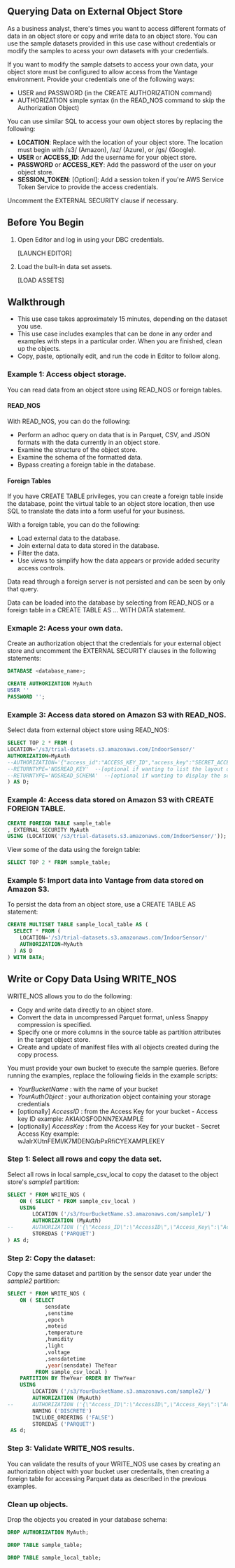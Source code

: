 ## Querying Data on External Object Store

As a business analyst, there's times you want to access different formats of data in an object store or copy and write data to an object store. You can use the sample datasets provided in this use case without credentials or modify the samples to acess your own datasets with your credentials. 

If you want to modify the sample datsets to access your own data, your object store must be configured to allow access from the Vantage environment. Provide your credentials one of the following ways:

* USER and PASSWORD (in the CREATE AUTHORIZATION command)
* AUTHORIZATION simple syntax (in the READ_NOS command to skip the Authorization Object)

You can use similar SQL to access your own object stores by replacing the following:

* __LOCATION__: Replace with the location of your object store. The location must begin with /s3/ (Amazon), /az/ (Azure), or /gs/ (Google).
* __USER__ or __ACCESS_ID__: Add the username for your object store.
* __PASSWORD__ or __ACCESS_KEY__: Add the password of the user on your object store.
* __SESSION_TOKEN__: [Optionl]: Add a session token if you're  AWS Service Token Service to provide the access credentials.

Uncomment the EXTERNAL SECURITY clause if necessary.

## Before You Begin

1. Open Editor and log in using your DBC credentials.

   [LAUNCH EDITOR]

2. Load the built-in data set assets.

   [LOAD ASSETS]
   
## Walkthrough

* This use case takes approximately 15 minutes, depending on the dataset you use.
* This use case includes examples that can be done in any order and examples with steps in a particular order. When you are finished, clean up the objects.
* Copy, paste, optionally edit, and run the code in Editor to follow along.
  
### Example 1: Access object storage.

You can read data from an object store using READ_NOS or foreign tables.

#### READ_NOS

With READ_NOS, you can do the following:

* Perform an adhoc query on data that is in Parquet, CSV, and JSON formats with the data currently in an object store.
* Examine the structure of the object store.
* Examine the schema of the formatted data.
* Bypass creating a foreign table in the database.

#### Foreign Tables

If you have CREATE TABLE privileges, you can create a foreign table inside the database, point the virtual table to an object store location, then use SQL to translate the data into a form useful for your business.

With a foreign table, you can do the following:

* Load external data to the database.
* Join external data to data stored in the database.
* Filter the data.
* Use views to simplify how the data appears or provide added security access controls.

Data read through a foreign server is not persisted and can be seen by only that query.

Data can be loaded into the database by selecting from READ_NOS or a foreign table in a CREATE TABLE AS ... WITH DATA statement. 

### Exmaple 2: Acess your own data.

Create an authorization object that the credentials for your external object store and uncomment the EXTERNAL SECURITY clauses in the following statements:

```sql
DATABASE <database_name>;

CREATE AUTHORIZATION MyAuth
USER ''
PASSWORD '';
```

### Example 3: Access data stored on Amazon S3 with READ_NOS.

Select data from external object store using READ_NOS:

```sql
SELECT TOP 2 * FROM (
LOCATION='/s3/trial-datasets.s3.amazonaws.com/IndoorSensor/'
AUTHORIZATION=MyAuth
--AUTHORIZATION='{"access_id":"ACCESS_KEY_ID","access_key":"SECRET_ACCESS_KEY"}'  --[optional AUTHORIZATION using direct credentials]
--RETURNTYPE='NOSREAD_KEY'  --[optional if wanting to list the layout of the object store]
--RETURNTYPE='NOSREAD_SCHEMA'  --[optional if wanting to display the schema of the data files] 
) AS D;
```

### Example 4: Access data stored on Amazon S3 with CREATE FOREIGN TABLE.

```sql
CREATE FOREIGN TABLE sample_table
, EXTERNAL SECURITY MyAuth
USING (LOCATION('/s3/trial-datasets.s3.amazonaws.com/IndoorSensor/'));
```

View some of the data using the foreign table:

```sql
SELECT TOP 2 * FROM sample_table;
```

### Example 5: Import data into Vantage from data stored on Amazon S3.

To persist the data from an object store, use a CREATE TABLE AS statement:

```sql
CREATE MULTISET TABLE sample_local_table AS (
  SELECT * FROM (
    LOCATION='/s3/trial-datasets.s3.amazonaws.com/IndoorSensor/'
    AUTHORIZATION=MyAuth
  ) AS D
) WITH DATA;
```

## Write or Copy Data Using WRITE_NOS
    
WRITE_NOS allows you to do the following:

* Copy and write data directly to an object store.
* Convert the data in uncompressed Parquet format, unless Snappy compression is specified.
* Specify one or more columns in the source table as partition attributes in the target object store.
* Create and update of manifest files with all objects created during the copy process.

You must provide your own bucket to execute the sample queries. Before running the examples, replace the following fields in the example scripts:

* *YourBucketName* : with the name of your bucket
* *YourAuthObject* : your authorization object containing your storage credentials
* [optionally] *AccessID* : from the Access Key for your bucket - Access key ID example: AKIAIOSFODNN7EXAMPLE
* [optionally] *AccessKey* : from the Access Key for your bucket - Secret Access Key example: wJalrXUtnFEMI/K7MDENG/bPxRfiCYEXAMPLEKEY

### Step 1: Select all rows and copy the data set.

Select all rows in local sample_csv_local to copy the dataset to the object store's *sample1* partition:

```sql
SELECT * FROM WRITE_NOS (
    ON ( SELECT * FROM sample_csv_local )
    USING
        LOCATION ('/s3/YourBucketName.s3.amazonaws.com/sample1/')
        AUTHORIZATION (MyAuth)
--      AUTHORIZATION ('{\"Access_ID\":\"AccessID\",\"Access_Key\":\"AccessKey\"}')
        STOREDAS ('PARQUET')
) AS d;
```

### Step 2: Copy the dataset:

Copy the same dataset and partition by the sensor date year under the *sample2* partition:

```sql
SELECT * FROM WRITE_NOS (
    ON ( SELECT
            sensdate
            ,senstime
            ,epoch
            ,moteid
            ,temperature
            ,humidity
            ,light
            ,voltage
            ,sensdatetime
            ,year(sensdate) TheYear
         FROM sample_csv_local )
    PARTITION BY TheYear ORDER BY TheYear
    USING
        LOCATION ('/s3/YourBucketName.s3.amazonaws.com/sample2/')
        AUTHORIZATION (MyAuth)
--      AUTHORIZATION ('{\"Access_ID\":\"AccessID\",\"Access_Key\":\"AccessKey\"}')
        NAMING ('DISCRETE')
        INCLUDE_ORDERING ('FALSE')
        STOREDAS ('PARQUET')
 AS d;
```

### Step 3: Validate WRITE_NOS results.

You can validate the results of your WRITE_NOS use cases by creating an authorization object with your bucket user credentails, then creating a foreign table for accessing Parquet data as described in the previous examples. 

### Clean up objects. 

Drop the objects you created in your database schema:

```sql
DROP AUTHORIZATION MyAuth;
```

```sql
DROP TABLE sample_table;
```

```sql
DROP TABLE sample_local_table;
```
